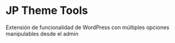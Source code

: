 JP Theme Tools
===========

Extensión de funcionalidad de WordPress con múltiples opciones manipulables desde el admin

